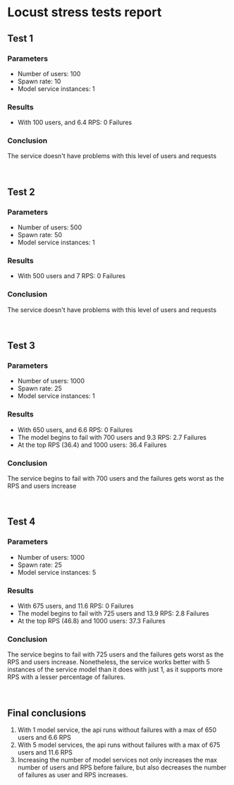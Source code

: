 # Locust stress tests report

## Test 1
### Parameters
- Number of users: 100
- Spawn rate: 10
- Model service instances: 1
### Results
- With 100 users, and 6.4 RPS: 0 Failures
### Conclusion
The service doesn't have problems with this level of users and requests

<br>

## Test 2
### Parameters
- Number of users: 500
- Spawn rate: 50
- Model service instances: 1
### Results
- With 500 users and 7 RPS: 0 Failures
### Conclusion
The service doesn't have problems with this level of users and requests


<br>

## Test 3
### Parameters
- Number of users: 1000
- Spawn rate: 25
- Model service instances: 1
### Results
- With 650 users, and 6.6 RPS: 0 Failures
- The model begins to fail with 700 users and 9.3 RPS: 2.7 Failures
- At the top RPS (36.4) and 1000 users: 36.4 Failures
### Conclusion
The service begins to fail with 700 users and the failures gets worst as the RPS and users increase

<br>

## Test 4
### Parameters
- Number of users: 1000
- Spawn rate: 25
- Model service instances: 5
### Results
- With 675 users, and 11.6 RPS: 0 Failures
- The model begins to fail with 725 users and 13.9 RPS: 2.8 Failures
- At the top RPS (46.8) and 1000 users: 37.3 Failures
### Conclusion
The service begins to fail with 725 users and the failures gets worst as the RPS and users increase. 
Nonetheless, the service works better with 5 instances of the service model than it does with just 1, as it supports more RPS with a lesser percentage of failures.

<br>

## Final conclusions
1. With 1 model service, the api runs without failures with a max of 650 users and 6.6 RPS
2. With 5 model services, the api runs without failures with a max of 675 users and 11.6 RPS
3. Increasing the number of model services not only increases the max number of users and RPS before failure, but also decreases the number of failures as user and RPS increases.